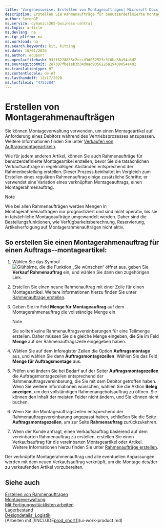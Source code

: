 ```yaml
---
title: 'Vorgehensweise: Erstellen von Montageaufträgen| Microsoft Docs'
description: Erstellen Sie Rahmenaufträge für benutzerdefinierte Montageartikel, bevor Sie die tatsächlichen Verkaufsaufträge in regelmäßigen Abständen entsprechend der Rahmenbestellung erstellen.
author: SorenGP
ms.service: dynamics365-business-central
ms.topic: article
ms.devlang: na
ms.tgt_pltfrm: na
ms.workload: na
ms.search.keywords: kit, kitting
ms.date: 10/01/2020
ms.author: edupont
ms.openlocfilehash: 93ff6228855c2dccd3d032523c3f0bd38a54a6d2
ms.sourcegitcommit: 2e7307fbe1eb3b34d0ad9356226a19409054a402
ms.translationtype: HT
ms.contentlocale: de-AT
ms.lasthandoff: 12/17/2020
ms.locfileid: "4755284"
---
```

# <a name="create-blanket-assembly-orders"></a>Erstellen von Montagerahmenaufträgen
Sie können Montageverwaltung verwenden, um einen Montageartikel auf Anforderung eines Debitors während des Vertriebsprozesses anzupassen. Weitere Informationen finden Sie unter [Verkaufen von Auftragsmontageartikeln](assembly-how-to-sell-items-assembled-to-order.md).  

 Wie für jedem anderen Artikel, können Sie auch Rahmenaufträge für benutzerdefinierte Montageartikel erstellen, bevor Sie die tatsächlichen Verkaufsaufträge in regelmäßigen Abständen entsprechend der Rahmenbestellung erstellen. Dieser Prozess beinhaltet im Vergleich zum Erstellen eines regulären Rahmenauftrag einige zusätzliche Schritte; er verwendet eine Variation eines verknüpften Montageauftrags, einen Montagerahmenauftrag.

> [!NOTE]  
>  Wie bei allen Rahmenaufträgen werden Mengen in Montagerahmenaufträgen nur prognostiziert und sind nicht operativ, bis sie in tatsächliche Montageaufträge umgewandelt werden. Daher sind die Bestellungsfunktionen, wie Verfügbarkeitsberechnung, Reservierung, Artikelverfolgung auf Montagerahmenaufträgen nicht aktiv.  

## <a name="to-create-a-blanket-assembly-order-for-an-assemble-to-order-item"></a>So erstellen Sie einen Montagerahmenauftrag für einen Auftrags\-\-montageartikel:  
1. Wählen Sie das Symbol ![Glühbirne, die die Funktion „Sie wünschen“ öffnet](media/ui-search/search_small.png "Tell Me-Funktion") aus, geben Sie **Verkauf Rahmenauftrag** ein, und wählen Sie dann den zugehörigen Link.  
2. Erstellen Sie einen neune Rahmenauftrag mit einer Zeile für einen Montageartikel. Weitere Informationen hierzu finden Sie unter [Rahmenaufträge erstellen](sales-how-to-create-blanket-sales-orders.md).  
3. Geben Sie im Feld **Menge für Montageauftrag** auf dem Montagerahmenauftrag die vollständige Menge ein.

    > [!NOTE]  
    >  Sie sollten keine Rahmenauftragsvereinbarungen für eine Teilmenge erstellen. Daher müssen Sie die gleiche Menge eingeben, die Sie im Feld **Menge** auf der Rahmenauftragszeile eingegeben haben.  

4. Wählen Sie auf dem Inforegister Zeilen die Option **Auftragsmontage** aus, und wählen Sie dann **Auftragsmontagezeilen**. Wählen Sie das Feld **Menge für Auftragsmontage** aus.  
5. Prüfen und ändern Sie bei Bedarf auf der Seiter **Auftragsmontagezeilen** die Auftragsmontagezeilen entsprechend der Rahmenauftragsvereinbarung, die Sie mit dem Debitor getroffen haben. Wenn Sie weitere Informationen wünschen, wählen Sie die Aktion **Beleg anzeigen**, um den vollständigen Rahmenangebotsauftrag zu öffnen. Sie können den Inhalt der meisten Felder nicht ändern, und Sie können nicht buchen.  
6. Wenn Sie die Montageauftragszeilen entsprechend der Rahmenauftragsvereinbarung angepasst haben, schließen Sie die Seite **Auftragsmontagezeilen**, um zur Seite **Rahmenauftrag** zurückzukehren.  
7. Wenn der Kunde anfragt, einen Verkaufsauftrag basierend auf dem vereinbarten Rahmenauftrag zu erstellen, erstellen Sie einen Verkaufsauftrag für die vereinbarten Montageartikel oder Artikel. Weitere Informationen hierzu finden Sie unter [Rahmenaufträge erstellen](sales-how-to-create-blanket-sales-orders.md).

Der verknüpfte Montagerahmenauftrag und alle eventuellen Anpassungen werden mit dem neuen Verkaufsauftrag verknüpft, um die Montage des/der zu verkaufenden Artikel vorzubereiten.  

## <a name="see-also"></a>Siehe auch
[Erstellen von Rahmenaufträgen](sales-how-to-create-blanket-sales-orders.md)  
[Montageverwaltung](assembly-assemble-items.md)  
[Mit Fertigungsstücklisten arbeiten](inventory-how-work-BOMs.md)  
[Lagerbestand](inventory-manage-inventory.md)  
[Designdetails: Logistik](design-details-warehouse-management.md)  
[Arbeiten mit [!INCLUDE[prod_short](includes/prod_short.md)]](ui-work-product.md)
